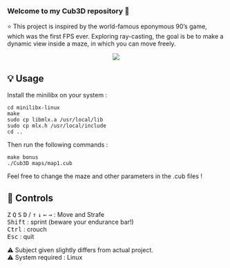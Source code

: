 ### Welcome to my Cub3D repository 👋

⭐️ This project is inspired by the world-famous eponymous 90’s game, which was the first FPS ever. Exploring ray-casting, the goal is be to make a dynamic view inside a maze, in which you can move freely.

<p align="center">
	<img src="./cub3D.gif" >
</p>

## 💡 Usage

Install the minilibx on your system :

```
cd minilibx-linux
make
sudo cp libmlx.a /usr/local/lib
sudo cp mlx.h /usr/local/include
cd ..
```

Then run the following commands :

```
make bonus
./Cub3D maps/map1.cub
```

Feel free to change the maze and other parameters in the .cub files !

## 🔑 Controls
<kbd>Z</kbd> <kbd>Q</kbd> <kbd>S</kbd> <kbd>D</kbd> / <kbd>↑</kbd> <kbd>↓</kbd> <kbd>←</kbd> <kbd>→</kbd> : Move and Strafe<br>
<kbd>Shift</kbd> : sprint (beware your endurance bar!)<br>
<kbd>Ctrl</kbd> : crouch<br>
<kbd>Esc</kbd> : quit<br>


⚠️ Subject given slightly differs from actual project.<br>
⚠️ System required : Linux